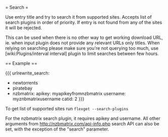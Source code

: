 = Search =

Use entry title and try to search it from supported sites. Accepts list of search plugins in order of priority. If entry is not found from any of the sites it will be rejected.

This can be used when there is no other way to get working download URL, ie. when input plugin does not provide any relevant URLs only titles. When relying on searching please make sure you're not querying too much, use [wiki:Plugins/interval interval] plugin to limit searches between few hours.

== Example ==

{{{
urlrewrite_search:
  - newtorrents
  - piratebay
  - nzbmatrix:
      apikey: myapikeyfromnzbmatrix
      username: myznbmatrixusername
      catid: 2
}}}

To get list of supported sites run `flexget --search-plugins`

For the nzbmatrix search plugin, it requires apikey and username. All other arguments from http://nzbmatrix.com/api-info.php search API can also be set, with the exception of the "search" parameter.